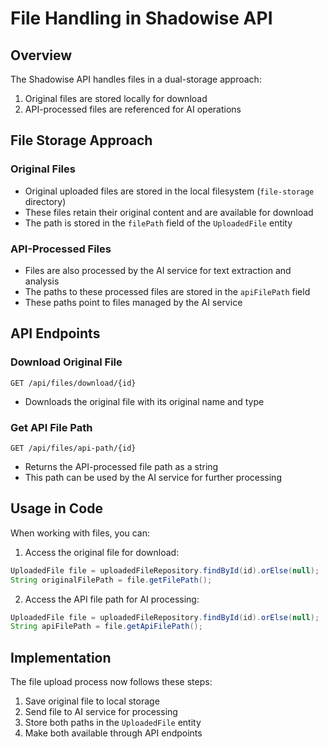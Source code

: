 # File Handling in Shadowise API

## Overview

The Shadowise API handles files in a dual-storage approach:
1. Original files are stored locally for download
2. API-processed files are referenced for AI operations

## File Storage Approach

### Original Files
- Original uploaded files are stored in the local filesystem (`file-storage` directory)
- These files retain their original content and are available for download
- The path is stored in the `filePath` field of the `UploadedFile` entity

### API-Processed Files
- Files are also processed by the AI service for text extraction and analysis
- The paths to these processed files are stored in the `apiFilePath` field
- These paths point to files managed by the AI service

## API Endpoints

### Download Original File
```
GET /api/files/download/{id}
```
- Downloads the original file with its original name and type

### Get API File Path
```
GET /api/files/api-path/{id}
```
- Returns the API-processed file path as a string
- This path can be used by the AI service for further processing

## Usage in Code

When working with files, you can:

1. Access the original file for download:
```java
UploadedFile file = uploadedFileRepository.findById(id).orElse(null);
String originalFilePath = file.getFilePath();
```

2. Access the API file path for AI processing:
```java
UploadedFile file = uploadedFileRepository.findById(id).orElse(null);
String apiFilePath = file.getApiFilePath();
```

## Implementation

The file upload process now follows these steps:
1. Save original file to local storage
2. Send file to AI service for processing
3. Store both paths in the `UploadedFile` entity
4. Make both available through API endpoints